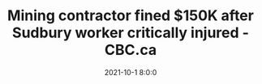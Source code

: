 ---
"title": "Mining contractor fined $150K after Sudbury worker critically injured - CBC.ca"
"date": "2021-10-1 8:0:0"
"feed_name": "GOOGLENEWSMINING"
"feed_website": "https://news.google.com/search?q=mining%2Bincident&hl=en-US&gl=US&ceid=US:en"
"feed_rss": "https://news.google.com/rss/search?q=mining%2Bincident&hl=en-US&gl=US&ceid=US:en"
"link": "https://www.cbc.ca/news/canada/sudbury/south-mine-injury-charges-fine-1.6194946"
"source": "{'href': 'https://www.cbc.ca', 'title': 'CBC.ca'}"
"file": "_posts/2021-1-1-3e517ace743e00ea128c7d0d1835f439caa70617.md"
"accident": "1"
"drilling": "0"
"dead": "0"
"injured": "1"
"arrested": "0"
"where": "unknown site"
"causes": "unknown"
"place": "Sudbury"
---